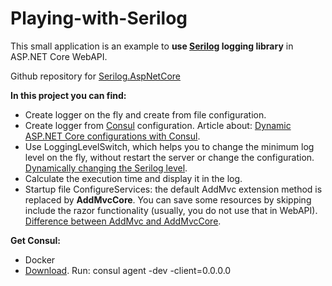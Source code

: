 # Playing-with-Serilog

This small application is an example to **use [Serilog](https://github.com/serilog/serilog "Serilog") logging library** in ASP.NET Core WebAPI.

Github repository for [Serilog.AspNetCore](https://github.com/serilog/serilog-aspnetcore "Serilog.AspNetCore")

**In this project you can find:**
- Create logger on the fly and create from file configuration.
- Create logger from [Consul](https://www.consul.io "Consul") configuration. Article about: [Dynamic ASP.NET Core configurations with Consul](https://www.c-sharpcorner.com/article/dynamic-asp-net-core-configurations-with-consul-kv "Dynamic ASP.NET Core configurations with Consul").
- Use LoggingLevelSwitch, which helps you to change the minimum log level on the fly, without restart the server or change the configuration. [Dynamically changing the Serilog level](https://nblumhardt.com/2014/10/dynamically-changing-the-serilog-level "Dynamically changing the Serilog level").
- Calculate the execution time and display it in the log.
- Startup file ConfigureServices: the default AddMvc extension method is replaced by **AddMvcCore**. You can save some resources by skipping include the razor functionality (usually, you do not use that in WebAPI). [Difference between AddMvc and AddMvcCore](https://offering.solutions/blog/articles/2017/02/07/difference-between-addmvc-addmvcore "Difference between AddMvc and AddMvcCore").

**Get Consul:**
- Docker
- [Download](https://www.consul.io/downloads.html "Download"). Run: consul agent -dev -client=0.0.0.0